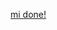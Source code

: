 ---
layout: post
wordpress_id: 769
wordpress_url: http://noesbueno.com/archives/769
date: '2010-09-03 15:59:55 -0500'
date_gmt: '2010-09-03 20:59:55 -0500'
body: |
  <p><a href="http://blog.turntablelab.com/2010/09/mi_done.html">mi done!</a></p>
---